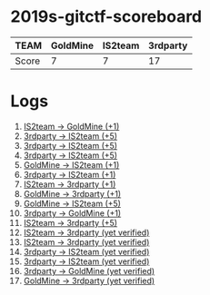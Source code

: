 # 2019s-gitctf-scoreboard
| TEAM  | GoldMine | IS2team | 3rdparty |
| ----- | -------- | ------- | -------- |
| Score | 7        | 7       | 17       |

# Logs
1. [IS2team -> GoldMine (+1)](https://github.com/KAIST-IS521/2019s-gitctf-GoldMine/issues/1)
1. [3rdparty -> IS2team (+5)](https://github.com/KAIST-IS521/2019s-gitctf-IS2team/issues/1)
1. [3rdparty -> IS2team (+5)](https://github.com/KAIST-IS521/2019s-gitctf-IS2team/issues/2)
1. [3rdparty -> IS2team (+5)](https://github.com/KAIST-IS521/2019s-gitctf-IS2team/issues/3)
1. [GoldMine -> IS2team (+1)](https://github.com/KAIST-IS521/2019s-gitctf-IS2team/issues/4)
1. [3rdparty -> IS2team (+1)](https://github.com/KAIST-IS521/2019s-gitctf-IS2team/issues/5)
1. [IS2team -> 3rdparty (+1)](https://github.com/KAIST-IS521/2019s-gitctf-3rdparty/issues/1)
1. [GoldMine -> 3rdparty (+1)](https://github.com/KAIST-IS521/2019s-gitctf-3rdparty/issues/2)
1. [GoldMine -> IS2team (+5)](https://github.com/KAIST-IS521/2019s-gitctf-IS2team/issues/6)
1. [3rdparty -> GoldMine (+1)](https://github.com/KAIST-IS521/2019s-gitctf-GoldMine/issues/2)
1. [IS2team -> 3rdparty (+5)](https://github.com/KAIST-IS521/2019s-gitctf-3rdparty/issues/3)
1. [IS2team -> 3rdparty (yet verified)](https://github.com/KAIST-IS521/2019s-gitctf-3rdparty/issues/4)
1. [IS2team -> 3rdparty (yet verified)](https://github.com/KAIST-IS521/2019s-gitctf-3rdparty/issues/5)
1. [3rdparty -> IS2team (yet verified)](https://github.com/KAIST-IS521/2019s-gitctf-IS2team/issues/7)
1. [3rdparty -> IS2team (yet verified)](https://github.com/KAIST-IS521/2019s-gitctf-IS2team/issues/8)
1. [3rdparty -> GoldMine (yet verified)](https://github.com/KAIST-IS521/2019s-gitctf-GoldMine/issues/4)
1. [GoldMine -> 3rdparty (yet verified)](https://github.com/KAIST-IS521/2019s-gitctf-3rdparty/issues/6)
